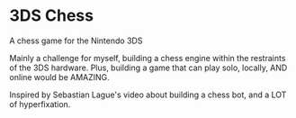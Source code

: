 # 3DS Chess

A chess game for the Nintendo 3DS

Mainly a challenge for myself, building a chess engine within the restraints of
the 3DS hardware. Plus, building a game that can play solo, locally, AND online
would be AMAZING.

Inspired by Sebastian Lague's video about building a chess bot, and a LOT of
hyperfixation.
